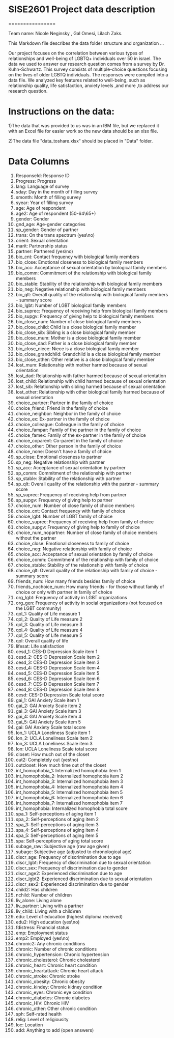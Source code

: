 # SISE2601 Project data description
================

Team name: Nicole Neginsky , Gal Omesi, Lilach Zaks.

This Markdown file describes the data folder structure and organization ...

Our project focuses on the correlation between various types of relationships and well-being of LGBTQ+ individuals over 50 in israel.
The data we used to answer our research question comes from a survey by Dr. Kuhn-Schwartz.
This survey consists of multiple-choice questions focusing on the lives of older LGBTQ individuals. The responses were compiled into a data file.
We analyzed key features related to well-being, such as relationship quality, life satisfaction, anxiety levels ,and more ,to address our research question.

# Instructions on the data:
1)The data that was provided to us was in an IBM file, but we replaced it with an Excel file for easier work so the new data should be an xlsx file.

2)The data file "data_toshare.xlsx" should be placed in "Data" folder.

# Data Columns

1. ResponseId: Response ID
2. Progress: Progress
3. lang: Language of survey
4. sday: Day in the month of filling survey
5. smonth: Month of filling survey
6. syear: Year of filling survey
7. age: Age of respondent
8. age2: Age of respondent (50-64\65+)
9. gender: Gender
10. gnd_age: Age-gender categories
11. sp_gender: Gender of partner
12. trans: On the trans spectrum (yes\no)
13. orient: Sexual orientation
14. marit: Partnership status
15. partner: Partnered (yes\no)
16. bio_cnt: Contact frequency with biological family members
17. bio_close: Emotional closeness to biological family members
18. bio_acc: Acceptance of sexual orientation by biological family members
19. bio_comm: Commitment of the relationship with biological family members
20. bio_stable: Stability of the relationship with biological family members
21. bio_neg: Negative relationship with biological family members
22. bio_qlt: Overall quality of the relationship with biological family members - summary score
23. bio_lgbt: Number of LGBT biological family members
24. bio_suprec: Frequency of receiving help from biological family members
25. bio_supgv: Frequency of giving help to biological family members
26. bio_close_num: Number of close biological family members
27. bio_close_child: Child is a close biological family member
28. bio_close_sib: Sibling is a close biological family member
29. bio_close_mum: Mother is a close biological family member
30. bio_close_dad: Father is a close biological family member
31. bio_close_niece: Niece is a close biological family member
32. bio_close_grandchild: Grandchild is a close biological family member
33. bio_close_other: Other relative is a close biological family member
34. lost_mum: Relationship with mother harmed because of sexual orientation
35. lost_dad: Relationship with father harmed because of sexual orientation
36. lost_child: Relationship with child harmed because of sexual orientation
37. lost_sib: Relationship with sibling harmed because of sexual orientation
38. lost_other: Relationship with other biological family harmed because of sexual orientation
39. choice_partner: Partner in the family of choice
40. choice_friend: Friend in the family of choice
41. choice_neighbor: Neighbor in the family of choice
42. choice_ex: Ex-partner in the family of choice
43. choice_colleague: Colleague in the family of choice
44. choice_fampar: Family of the partner in the family of choice
45. choice_famex: Family of the ex-partner in the family of choice
46. choice_coparent: Co-parent in the family of choice
47. choice_other: Other person in the family of choice
48. choice_none: Doesn't have a family of choice
49. sp_close: Emotional closeness to partner
50. sp_neg: Negative relationship with partner
51. sp_acc: Acceptance of sexual orientation by partner
52. sp_comm: Commitment of the relationship with partner
53. sp_stable: Stability of the relationship with partner
54. sp_qlt: Overall quality of the relationship with the partner - summary score
55. sp_suprec: Frequency of receiving help from partner
56. sp_supgv: Frequency of giving help to partner
57. choice_num: Number of close family of choice members
58. choice_cnt: Contact frequency with family of choice
59. choice_lgbt: Number of LGBT family of choice
60. choice_suprec: Frequency of receiving help from family of choice
61. choice_supgv: Frequency of giving help to family of choice
62. choice_num_nopartner: Number of close family of choice members without the partner
63. choice_close: Emotional closeness to family of choice
64. choice_neg: Negative relationship with family of choice
65. choice_acc: Acceptance of sexual orientation by family of choice
66. choice_comm: Commitment of the relationship with family of choice
67. choice_stable: Stability of the relationship with family of choice
68. choice_qlt: Overall quality of the relationship with family of choice - summary score
69. friends_num: How many friends besides family of choice
70. friends_nochoice_num: How many friends - for those without family of choice or only with partner in family of choice
71. org_lgbt: Frequency of activity in LGBT organizations
72. org_gen: Frequency of activity in social organizations (not focused on the LGBT community)
73. qol_1: Quality of Life measure 1
74. qol_2: Quality of Life measure 2
75. qol_3: Quality of Life measure 3
76. qol_4: Quality of Life measure 4
77. qol_5: Quality of Life measure 5
78. qol: Overall quality of life
79. lifesat: Life satisfaction
80. cesd_1: CES-D Depression Scale item 1
81. cesd_2: CES-D Depression Scale item 2
82. cesd_3: CES-D Depression Scale item 3
83. cesd_4: CES-D Depression Scale item 4
84. cesd_5: CES-D Depression Scale item 5
85. cesd_6: CES-D Depression Scale item 6
86. cesd_7: CES-D Depression Scale item 7
87. cesd_8: CES-D Depression Scale item 8
88. cesd: CES-D Depression Scale total score
89. gai_1: GAI Anxiety Scale item 1
90. gai_2: GAI Anxiety Scale item 2
91. gai_3: GAI Anxiety Scale item 3
92. gai_4: GAI Anxiety Scale item 4
93. gai_5: GAI Anxiety Scale item 5
94. gai: GAI Anxiety Scale total score
95. lon_1: UCLA Loneliness Scale item 1
96. lon_2: UCLA Loneliness Scale item 2
97. lon_3: UCLA Loneliness Scale item 3
98. lon: UCLA Loneliness Scale total score
99. closet: How much out of the closet
100. out2: Completely out (yes\no)
101. outcloset: How much time out of the closet
102. int_homophobia_1: Internalized homophobia item 1
103. int_homophobia_2: Internalized homophobia item 2
104. int_homophobia_3: Internalized homophobia item 3
105. int_homophobia_4: Internalized homophobia item 4
106. int_homophobia_5: Internalized homophobia item 5
107. int_homophobia_6: Internalized homophobia item 6
108. int_homophobia_7: Internalized homophobia item 7
109. int_homophobia: Internalized homophobia total score
110. spa_1: Self-perceptions of aging item 1
111. spa_2: Self-perceptions of aging item 2
112. spa_3: Self-perceptions of aging item 3
113. spa_4: Self-perceptions of aging item 4
114. spa_5: Self-perceptions of aging item 5
115. spa: Self-perceptions of aging total score
116. subage_raw: Subjective age (raw age given)
117. subage: Subjective age (adjusted to chronological age)
118. discr_age: Frequency of discrimination due to age
119. discr_lgbt: Frequency of discrimination due to sexual orientation
120. discr_sex: Frequency of discrimination due to gender
121. discr_age2: Experienced discrimination due to age
122. discr_lgbt2: Experienced discrimination due to sexual orientation
123. discr_sex2: Experienced discrimination due to gender
124. child2: Has children
125. nchild: Number of children
126. liv_alone: Living alone
127. liv_partner: Living with a partner
128. liv_child: Living with a child\ren
129. edu: Level of education (highest diploma received)
130. edu2: High education (yes\no)
131. fdistress: Financial status
132. emp: Employment status
133. emp2: Employed (yes\no)
134. chronic2: Any chronic conditions
135. chronic: Number of chronic conditions
136. chronic_hypertension: Chronic hypertension
137. chronic_cholesterol: Chronic cholesterol
138. chronic_heart: Chronic heart condition
139. chronic_heartattack: Chronic heart attack
140. chronic_stroke: Chronic stroke
141. chronic_obesity: Chronic obesity
142. chronic_kindey: Chronic kidney condition
143. chronic_eyes: Chronic eye condition
144. chronic_diabetes: Chronic diabetes
145. chronic_HIV: Chronic HIV
146. chronic_other: Other chronic condition
147. sph: Self-rated health
148. relig: Level of religiousity
149. loc: Location
150. add: Anything to add (open answers)

